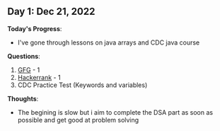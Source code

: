 <!-- 
## Day X: MMM DD, YYYY

**Today's Progress**:
-

**Questions**:
1. [Leetcode](https://leetcode.com/KushalDube/) - 0
2. [CodeChef](https://www.codechef.com/users/kushaldube02) - 0
3. [GFG](https://auth.geeksforgeeks.org/user/kushaldube02/) - 0
4. [Hackerrank](https://www.hackerrank.com/KushalDube) - 0

**Thoughts**:
-

**Link to work:**
-->

## Day 1: Dec 21, 2022

**Today's Progress**:
- I've gone through lessons on java arrays and CDC java course

**Questions**:
1. [GFG](https://auth.geeksforgeeks.org/user/kushaldube02/) - 1
2. [Hackerrank](https://www.hackerrank.com/KushalDube) - 1
3. CDC Practice Test (Keywords and variables) 

**Thoughts**:
- The begining is slow but i aim to complete the DSA part as soon as possible and get good at problem solving
